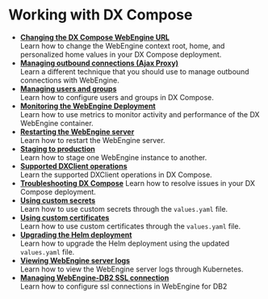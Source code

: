 # Working with DX Compose

<!-- add short description-->

-   **[Changing the DX Compose WebEngine URL](change_context_root_or_home.md)**  
Learn how to change the WebEngine context root, home, and personalized home values in your DX Compose deployment.
-   **[Managing outbound connections (Ajax Proxy)](manage_outbound_connections.md)**  
Learn a different technique that you should use to manage outbound connections with WebEngine. 
-   **[Managing users and groups](cfg_parameters/index.md)**  
Learn how to configure users and groups in DX Compose.
-   **[Monitoring the WebEngine Deployment](monitor_metrics.md)**  
Learn how to use metrics to monitor activity and performance of the DX WebEngine container.
-   **[Restarting the WebEngine server](restart_webengine_server.md)**  
Learn how to restart the WebEngine server.
-   **[Staging to production](staging_to_production.md)**  
Learn how to stage one WebEngine instance to another.
-   **[Supported DXClient operations](dxclient.md)**  
Learn the supported DXClient operations in DX Compose. 
-   **[Troubleshooting DX Compose](troubleshooting/index.md)**
Learn how to resolve issues in your DX Compose deployment.
-   **[Using custom secrets](custom_secrets.md)**  
Learn how to use custom secrets through the `values.yaml` file. 
-   **[Using custom certificates](custom_certificates.md)**  
Learn how to use custom certificates through the `values.yaml` file. 
-   **[Upgrading the Helm deployment](helm_upgrade_values.md)**  
Learn how to upgrade the Helm deployment using the updated `values.yaml` file.
-   **[Viewing WebEngine server logs](logging_webengine.md)**  
Learn how to view the WebEngine server logs through Kubernetes.
-   **[Managing WebEngine-DB2 SSL connection](db2_over_ssl.md)**  
Learn how to configure ssl connections in WebEngine for DB2